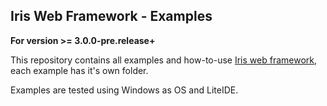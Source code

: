 ## Iris Web Framework - Examples

**For version >= 3.0.0-pre.release+**

This repository contains all examples and how-to-use [Iris web framework](https://github.com/kataras/iris), each example has it's own folder.


Examples are tested using Windows as OS and LiteIDE.
